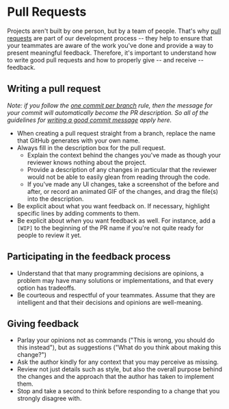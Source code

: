 # Pull Requests

Projects aren't built by one person, but by a team of people. That's why [pull
requests] are part of our development process -- they help to ensure that your
teammates are aware of the work you've done and provide a way to present
meaningful feedback. Therefore, it's important to understand how to write good
pull requests and how to properly give -- and receive -- feedback.

[pull requests]: https://help.github.com/articles/using-pull-requests/

## Writing a pull request

_Note: if you follow the [one commit per branch] rule, then the message for your
commit will automatically become the PR description. So all of the guidelines
for [writing a good commit message] apply here._

* When creating a pull request straight from a branch, replace the name that
  GitHub generates with your own name.
* Always fill in the description box for the pull request.
  * Explain the context behind the changes you've made as though your reviewer
    knows nothing about the project.
  * Provide a description of any changes in particular that the reviewer would
    not be able to easily glean from reading through the code.
  * If you've made any UI changes, take a screenshot of the before and after, or
    record an animated GIF of the changes, and drag the file(s) into the
    description.
* Be explicit about what you want feedback on. If necessary, highlight specific
  lines by adding comments to them.
* Be explicit about *when* you want feedback as well. For instance, add a
  `[WIP]` to the beginning of the PR name if you're not quite ready for people
  to review it yet.

[one commit per branch]: /git.md#guidelines
[writing a good commit message]: /git.md#writing-good-commit-messages

## Participating in the feedback process

* Understand that that many programming decisions are opinions, a problem may
  have many solutions or implementations, and that every option has tradeoffs.
* Be courteous and respectful of your teammates. Assume that they are
  intelligent and that their decisions and opinions are well-meaning.

## Giving feedback

* Parlay your opinions not as commands ("This is wrong, you should do this
  instead"), but as suggestions ("What do you think about making this change?")
* Ask the author kindly for any context that you may perceive as missing.
* Review not just details such as style, but also the overall purpose behind the
  changes and the approach that the author has taken to implement them.
* Stop and take a second to think before responding to a change that you
  strongly disagree with.
